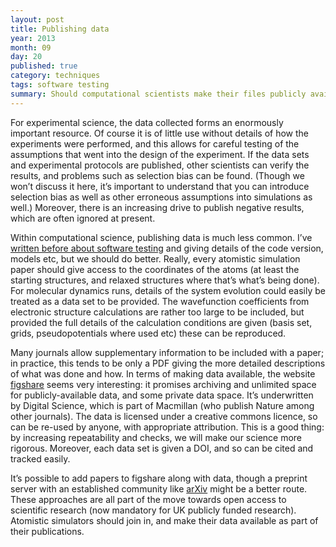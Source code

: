 ```yaml
---
layout: post
title: Publishing data
year: 2013
month: 09
day: 20
published: true
category: techniques
tags: software testing
summary: Should computational scientists make their files publicly available ?
---
```

For experimental science, the data collected forms an enormously important resource. Of course it is of little use without details of how the experiments were performed, and this allows for careful testing of the assumptions that went into the design of the experiment. If the data sets and experimental protocols are published, other scientists can verify the results, and problems such as selection bias can be found. (Though we won’t discuss it here, it’s important to understand that you can introduce selection bias as well as other erroneous assumptions into simulations as well.) Moreover, there is an increasing drive to publish negative results, which are often ignored at present.

Within computational science, publishing data is much less common. I’ve [written before about software testing](http://www.atomisticsimulations.org/software-testing/) and giving details of the code version, models etc, but we should do better. Really, every atomistic simulation paper should give access to the coordinates of the atoms (at least the starting structures, and relaxed structures where that’s what’s being done). For molecular dynamics runs, details of the system evolution could easily be treated as a data set to be provided. The wavefunction coefficients from electronic structure calculations are rather too large to be included, but provided the full details of the calculation conditions are given (basis set, grids, pseudopotentials where used etc) these can be reproduced.

Many journals allow supplementary information to be included with a paper; in practice, this tends to be only a PDF giving the more detailed descriptions of what was done and how. In terms of making data available, the website [figshare](http://figshare.com/) seems very interesting: it promises archiving and unlimited space for publicly-available data, and some private data space. It’s underwritten by Digital Science, which is part of Macmillan (who publish Nature among other journals). The data is licensed under a creative commons licence, so can be re-used by anyone, with appropriate attribution. This is a good thing: by increasing repeatability and checks, we will make our science more rigorous. Moreover, each data set is given a DOI, and so can be cited and tracked easily.

It’s possible to add papers to figshare along with data, though a preprint server with an established community like [arXiv](http://arxiv.org/) might be a better route. These approaches are all part of the move towards open access to scientific research (now mandatory for UK publicly funded research). Atomistic simulators should join in, and make their data available as part of their publications.
